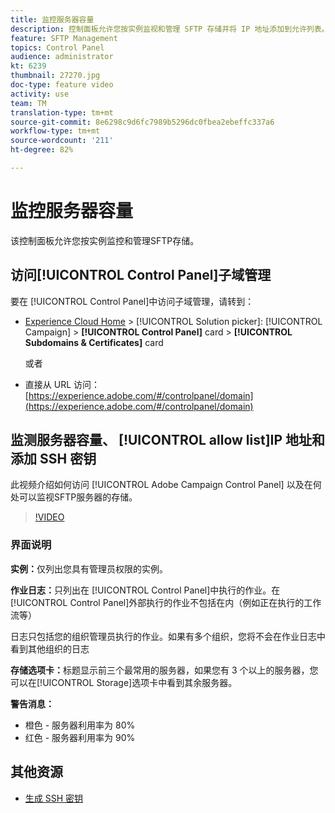 ```yaml
---
title: 监控服务器容量
description: 控制面板允许您按实例监视和管理 SFTP 存储并将 IP 地址添加到允许列表。
feature: SFTP Management
topics: Control Panel
audience: administrator
kt: 6239
thumbnail: 27270.jpg
doc-type: feature video
activity: use
team: TM
translation-type: tm+mt
source-git-commit: 8e6298c9d6fc7989b5296dc0fbea2ebeffc337a6
workflow-type: tm+mt
source-wordcount: '211'
ht-degree: 82%

---
```



# 监控服务器容量

该控制面板允许您按实例监控和管理SFTP存储。

## 访问[!UICONTROL Control Panel]子域管理

要在 [!UICONTROL Control Panel]中访问子域管理，请转到：

* [Experience Cloud Home](https://experience.adobe.com/#/home) > [!UICONTROL Solution picker]: [!UICONTROL Campaign] > **[!UICONTROL Control Panel]** card > **[!UICONTROL Subdomains & Certificates]** card

   或者
* 直接从 URL 访问：[https://experience.adobe.com/#/controlpanel/domain](https://experience.adobe.com/#/controlpanel/domain)

## 监测服务器容量、 [!UICONTROL allow list]IP 地址和添加 SSH 密钥

此视频介绍如何访问 [!UICONTROL Adobe Campaign Control Panel] 以及在何处可以监视SFTP服务器的存储。

>[!VIDEO](https://video.tv.adobe.com/v/27270?quality=12)

### 界面说明

**实例：**&#x200B;仅列出您具有管理员权限的实例。

**作业日志：**&#x200B;只列出在 [!UICONTROL Control Panel]中执行的作业。在 [!UICONTROL Control Panel]外部执行的作业不包括在内（例如正在执行的工作流等）

日志只包括您的组织管理员执行的作业。如果有多个组织，您将不会在作业日志中看到其他组织的日志

**存储选项卡：**&#x200B;标题显示前三个最常用的服务器，如果您有 3 个以上的服务器，您可以在[!UICONTROL Storage]选项卡中看到其余服务器。

**警告消息：**

* 橙色 - 服务器利用率为 80%
* 红色 - 服务器利用率为 90%

## 其他资源

* [生成 SSH 密钥](./generate-ssh-key.md)
